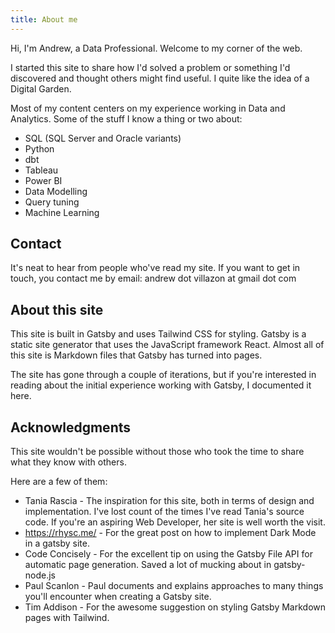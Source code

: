 ```yaml
---
title: About me
---
```


Hi, I'm Andrew, a Data Professional. Welcome to my corner of the web.

I started this site to share how I'd solved a problem or something I'd discovered and thought others might find useful. I quite like the idea of a Digital Garden.

Most of my content centers on my experience working in Data and Analytics. Some of the stuff I know a thing or two about:

* SQL (SQL Server and Oracle variants)
* Python
* dbt
* Tableau
* Power BI
* Data Modelling
* Query tuning
* Machine Learning

## Contact

It's neat to hear from people who've read my site. If you want to get in touch, you contact me by email: andrew dot villazon at gmail dot com

## About this site

This site is built in Gatsby and uses Tailwind CSS for styling. Gatsby is a static site generator that uses the JavaScript framework React. Almost all of this site is Markdown files that Gatsby has turned into pages.

The site has gone through a couple of iterations, but if you're interested in reading about the initial experience working with Gatsby, I documented it here.

## Acknowledgments

This site wouldn't be possible without those who took the time to share what they know with others. 

Here are a few of them:

* Tania Rascia - The inspiration for this site, both in terms of design and implementation. I've lost count of the times I've read Tania's source code. If you're an aspiring Web Developer, her site is well worth the visit.
* https://rhysc.me/ - For the great post on how to implement Dark Mode in a gatsby site.
* Code Concisely - For the excellent tip on using the Gatsby File API for automatic page generation. Saved a lot of mucking about in gatsby-node.js
* Paul Scanlon - Paul documents and explains approaches to many things you'll encounter when creating a Gatsby site.
* Tim Addison - For the awesome suggestion on styling Gatsby Markdown pages with Tailwind.